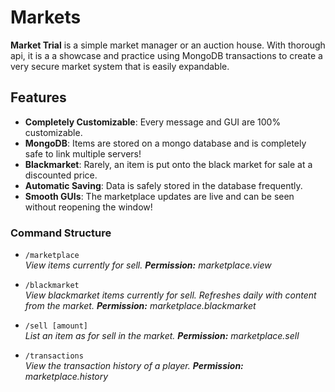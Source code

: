 # Markets

**Market Trial** is a simple market manager or an auction house. With thorough api, it is a a showcase and practice using MongoDB transactions to create a very secure market system that is easily expandable.

## Features
- **Completely Customizable**: Every message and GUI are 100% customizable.
- **MongoDB**: Items are stored on a mongo database and is completely safe to link multiple servers!
- **Blackmarket**: Rarely, an item is put onto the black market for sale at a discounted price. 
- **Automatic Saving**: Data is safely stored in the database frequently.
- **Smooth GUIs**: The marketplace updates are live and can be seen without reopening the window!

### Command Structure
- `/marketplace`  
  *View items currently for sell. **Permission:** marketplace.view*
  
- `/blackmarket`  
  *View blackmarket items currently for sell. Refreshes daily with content from the market. **Permission:** marketplace.blackmarket*

- `/sell [amount]`  
  *List an item as for sell in the market. **Permission:** marketplace.sell*

- `/transactions`  
  *View the transaction history of a player.  **Permission:** marketplace.history*
